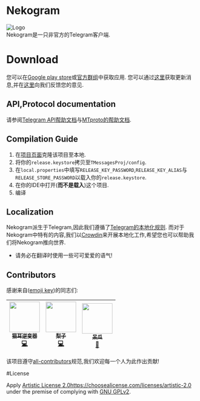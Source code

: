 # Nekogram
![Logo](https://gitlab.com/Nekogram/Nekogram/-/raw/master/TMessagesProj/src/main/res/mipmap-xxxhdpi/ic_launcher.png)  
Nekogram是一只非官方的Telegram客户端.

# Download
您可以在[Google play store](https://play.google.com/store/apps/details?id=tw.nekomimi.nekogram)或[官方群组](https://t.me/NekogramAPKs)中获取应用.
您可以通过[这里](https://t.me/zuragram)获取更新消息,并在[这里](https://gitlab.com/Nekogram/Nekogram/-/issues)向我们反馈您的意见.

## API,Protocol documentation

请参阅[Telegram API帮助文档](https://core.telegram.org/api)与[MTproto的帮助文档](https://core.telegram.org/mtproto).

## Compilation Guide

1. 在[项目页面](https://github.com/CharlotteFallices/Nekogram)克隆该项目至本地.
2. 将你的`release.keystore`拷贝至`TMessagesProj/config`.
3. 在`local.properties`中填写`RELEASE_KEY_PASSWORD`,`RELEASE_KEY_ALIAS`与`RELEASE_STORE_PASSWORD`以载入你的`release.keystore`.
4. 在你的IDE中打开(**而不是载入**)这个项目.
5. 编译

## Localization

Nekogram派生于Telegram,因此我们遵循了[Telegram的本地化规则](https://translations.telegram.org/en/android/).
而对于Nekogram中特有的内容,我们以[Crowdin](https://neko.crowdin.com/nekogram)来开展本地化工作,希望您也可以帮助我们将Nekogram推向世界.
- 请务必在翻译时使用一些可可爱爱的语气!

## Contributors

感谢来自([emoji key](https://allcontributors.org/docs/en/emoji-key))的同志们:

<!-- ALL-CONTRIBUTORS-LIST:START - Do not remove or modify this section -->
| [<img src="https://avatars2.githubusercontent.com/u/42698724?s=460&v=4" width="80px;"/><br /><sub>猫耳逆变器</sub>](https://github.com/NekoInverter)<br />[💻](https://github.com/Nekogram/Nekogram/commits?author=NekoInverter "Code") | [<img src="https://avatars1.githubusercontent.com/u/18373361?s=460&v=4" width="80px;"/><br /><sub>梨子</sub>](https://github.com/rikakomoe)<br />[💻](https://github.com/Nekogram/Nekogram/commits?author=rikakomoe "Code") | [<img src="https://i.loli.net/2020/01/17/e9Z5zkG7lNwUBPE.jpg" width="80px;"/><br /><sub>呆瓜</sub>](https://t.me/Duang)<br /> [🎨](#design-duang "Design") |
| :---: | :---: | :---: |
<!-- ALL-CONTRIBUTORS-LIST:END -->

该项目遵守[all-contributors](https://github.com/kentcdodds/all-contributors)规范,我们欢迎每一个人为此作出贡献!

#License

Apply [Artistic License 2.0]()https://choosealicense.com/licenses/artistic-2.0 under the premise of complying with [GNU GPLv2](https://choosealicense.com/licenses/gpl-2.0).
